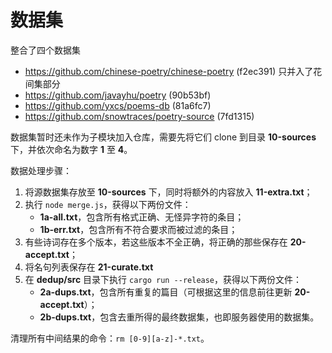 # 数据集

整合了四个数据集

- https://github.com/chinese-poetry/chinese-poetry (f2ec391) 只并入了花间集部分
- https://github.com/javayhu/poetry (90b53bf)
- https://github.com/yxcs/poems-db (81a6fc7)
- https://github.com/snowtraces/poetry-source (7fd1315)

数据集暂时还未作为子模块加入仓库，需要先将它们 clone 到目录 **10-sources** 下，并依次命名为数字 **1** 至 **4**。

数据处理步骤：
1. 将源数据集存放至 **10-sources** 下，同时将额外的内容放入 **11-extra.txt**；
2. 执行 `node merge.js`，获得以下两份文件：
    - **1a-all.txt**，包含所有格式正确、无怪异字符的条目；
    - **1b-err.txt**，包含所有不符合要求而被过滤的条目；
3. 有些诗词存在多个版本，若这些版本不全正确，将正确的那些保存在 **20-accept.txt**；
4. 将名句列表保存在 **21-curate.txt**
5. 在 **dedup/src** 目录下执行 `cargo run --release`，获得以下两份文件：
    - **2a-dups.txt**，包含所有重复的篇目（可根据这里的信息前往更新 **20-accept.txt**）；
    - **2b-dups.txt**，包含去重所得的最终数据集，也即服务器使用的数据集。

清理所有中间结果的命令：`rm [0-9][a-z]-*.txt`。
